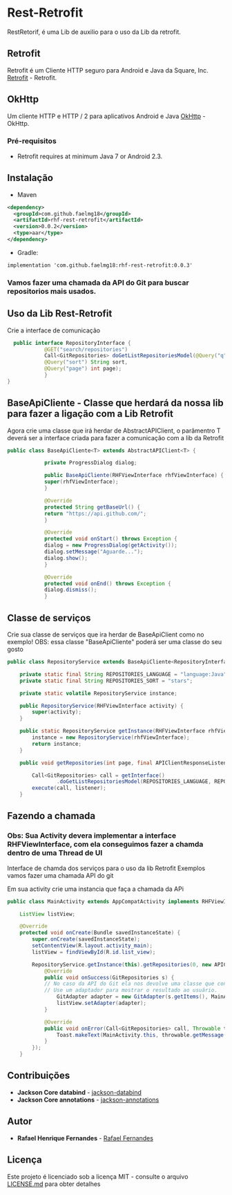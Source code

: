 # Rest-Retrofit
RestRetorif, é uma Lib de auxilio para o uso da Lib da retrofit.



## Retrofit
Retrofit é um Cliente HTTP seguro para Android e Java da Square, Inc.
[Retrofit](https://github.com/square/retrofit) - Retrofit.

## OkHttp

Um cliente HTTP e HTTP / 2 para aplicativos Android e Java
[OkHttp](https://github.com/square/okhttp) - OkHttp.

### Pré-requisitos
* Retrofit requires at minimum Java 7 or Android 2.3.

Instalação
--------
* Maven
```xml
<dependency>
  <groupId>com.github.faelmg18</groupId>
  <artifactId>rhf-rest-retrofit</artifactId>
  <version>0.0.2</version>
  <type>aar</type>
</dependency>
```
* Gradle:
```Gradle
implementation 'com.github.faelmg18:rhf-rest-retrofit:0.0.3'
```
### Vamos fazer uma chamada da API do Git para buscar repositorios mais usados.

## Uso da Lib Rest-Retrofit

Crie a interface de comunicação
```Java
  public interface RepositoryInterface {
            @GET("search/repositories")
            Call<GitRepositories> doGetListRepositoriesModel(@Query("q") String language,
            @Query("sort") String sort,
            @Query("page") int page);
            }
}
```

## BaseApiCliente - Classe que herdará da nossa lib para fazer a ligação com a Lib Retrofit
Agora crie uma classe que irá herdar de AbstractAPIClient, o parâmentro T deverá ser a interface criada para fazer a comunicação com a lib da Retrofit

```Java
public class BaseApiCliente<T> extends AbstractAPIClient<T> {

            private ProgressDialog dialog;

            public BaseApiCliente(RHFViewInterface rhfViewInterface) {
            super(rhfViewInterface);
            }

            @Override
            protected String getBaseUrl() {
            return "https://api.github.com/";
            }

            @Override
            protected void onStart() throws Exception {
            dialog = new ProgressDialog(getActivity());
            dialog.setMessage("Aguarde...");
            dialog.show();
            }

            @Override
            protected void onEnd() throws Exception {
            dialog.dismiss();
            }

```
## Classe de serviços
 Crie sua classe de serviços que ira herdar de BaseApiClient como no exemplo! OBS: essa classe "BaseApiCliente" poderá ser uma classe do seu gosto
 
```Java
public class RepositoryService extends BaseApiCliente<RepositoryInterface> {

    private static final String REPOSITORIES_LANGUAGE = "language:Java";
    private static final String REPOSITORIES_SORT = "stars";

    private static volatile RepositoryService instance;

    public RepositoryService(RHFViewInterface activity) {
        super(activity);
    }

    public static RepositoryService getInstance(RHFViewInterface rhfViewInterface) {
        instance = new RepositoryService(rhfViewInterface);
        return instance;
    }

    public void getRepositories(int page, final APIClientResponseListener<GitRepositories> listener) {

        Call<GitRepositories> call = getInterface()
                .doGetListRepositoriesModel(REPOSITORIES_LANGUAGE, REPOSITORIES_SORT, page);
        execute(call, listener);
    }


```

## Fazendo a chamada 
### Obs: Sua Activity devera implementar a interface RHFViewInterface, com ela conseguimos fazer a chamda dentro de uma Thread de UI
 Interface de chamda dos serviços para o uso da lib Retrofit
 Exemplos vamos fazer uma chamada API do git

Em sua activity crie uma instancia que faça a chamada da APi

```Java
public class MainActivity extends AppCompatActivity implements RHFViewInterface {

    ListView listView;

    @Override
    protected void onCreate(Bundle savedInstanceState) {
        super.onCreate(savedInstanceState);
        setContentView(R.layout.activity_main);
        listView = findViewById(R.id.list_view);

        RepositoryService.getInstance(this).getRepositories(0, new APIClientResponseListener<GitRepositories>() {
            @Override
            public void onSuccess(GitRepositories s) {
            // No caso da API do Git ela nos devolve uma classe que contem uma lista dos respositórios mais usados.
            // Use um adaptador para mostrar o resultado ao usuário.
                GitAdapter adapter = new GitAdapter(s.getItems(), MainActivity.this);
                listView.setAdapter(adapter);
            }

            @Override
            public void onError(Call<GitRepositories> call, Throwable throwable) {
                Toast.makeText(MainActivity.this, throwable.getMessage(), Toast.LENGTH_LONG).show();
            }
        });
    }
```


## Contribuições

* **Jackson Core databind** - [jackson-databind](https://mvnrepository.com/artifact/com.fasterxml.jackson.core/jackson-databind/2.0.1)
* **Jackson Core annotations** - [jackson-annotations](https://mvnrepository.com/artifact/com.fasterxml.jackson.core/jackson-annotations/2.2.1)

## Autor

* **Rafael Henrique Fernandes** - [Rafael Fernandes](https://github.com/faelmg18)

## Licença

Este projeto é licenciado sob a licença MIT - consulte o arquivo [LICENSE.md](LICENSE.md) para obter detalhes


